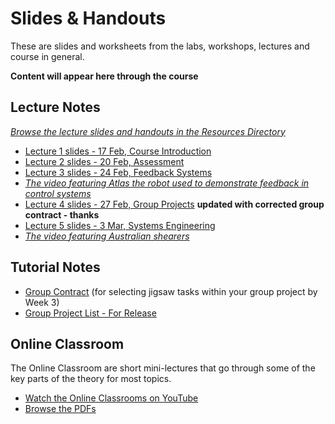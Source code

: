 # Slides & Handouts

These are slides and worksheets from the labs, workshops, lectures and course in general.

**Content will appear here through the course**

## Lecture Notes

*[Browse the lecture slides and handouts in the Resources Directory](http://eng.anu.edu.au/courses/ENGN2225/course-files)*

*  [Lecture 1 slides - 17 Feb, Course Introduction](http://eng.anu.edu.au/courses/ENGN2225/course-files/class_notes/Lecture01.pdf)
*  [Lecture 2 slides - 20 Feb, Assessment](http://eng.anu.edu.au/courses/ENGN2225/course-files/class_notes/Lecture02.pdf)
*  [Lecture 3 slides - 24 Feb, Feedback Systems](http://eng.anu.edu.au/courses/ENGN2225/course-files/class_notes/Lecture03.pdf)
  * *[The video featuring Atlas the robot used to demonstrate feedback in control systems](http://eng.anu.edu.au/courses/ENGN2225/course-files/class_notes/Lecture03_Balance_Hawking.mp4)*
*  [Lecture 4 slides - 27 Feb, Group Projects](http://eng.anu.edu.au/courses/ENGN2225/course-files/class_notes/Lecture04.pdf) **updated with corrected group contract - thanks**
*  [Lecture 5 slides - 3 Mar, Systems Engineering](http://eng.anu.edu.au/courses/ENGN2225/course-files/class_notes/Lecture05.pdf)
  * *[The video featuring Australian shearers](http://eng.anu.edu.au/courses/ENGN2225/course-files/class_notes/Lecture05_Shearing_Landline.mp4)*


## Tutorial Notes

*  [Group Contract](http://eng.anu.edu.au/courses/ENGN2225/course-files/class_notes/GroupContract.pdf) (for selecting jigsaw tasks within your group project by Week 3)
*  [Group Project List - For Release](http://eng.anu.edu.au/courses/ENGN2225/course-files/class_notes/ProjectList.pdf)

## Online Classroom

The Online Classroom are short mini-lectures that go through some of the key parts of the theory for most topics.

*  [Watch the Online Classrooms on YouTube](http://www.youtube.com/playlist?list=PL2hygCecjFiXEDTXwBOgWlAFVZL06gnSA)
*  [Browse the PDFs](http://eng.anu.edu.au/courses/ENGN2225/course-files/?dir=online_classroom)
